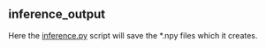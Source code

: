 ## inference_output
Here the [inference.py](../inference.py) script will save the *.npy files which it creates.
